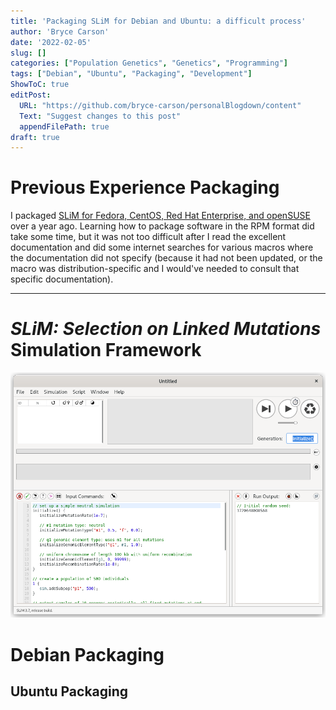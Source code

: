 ```yaml
---
title: 'Packaging SLiM for Debian and Ubuntu: a difficult process'
author: 'Bryce Carson'
date: '2022-02-05'
slug: []
categories: ["Population Genetics", "Genetics", "Programming"]
tags: ["Debian", "Ubuntu", "Packaging", "Development"]
ShowToC: true
editPost:
  URL: "https://github.com/bryce-carson/personalBlogdown/content"
  Text: "Suggest changes to this post"
  appendFilePath: true
draft: true
---
```


# Previous Experience Packaging
I packaged [SLiM for Fedora, CentOS, Red Hat Enterprise, and
openSUSE](https://copr.fedorainfracloud.org/coprs/bacarson/SLiM-Selection_on_Linked_Mutations/)
over a year ago. Learning how to package software in the RPM format did take
some time, but it was not too difficult after I read the excellent documentation
and did some internet searches for various macros where the documentation did
not specify (because it had not been updated, or the macro was
distribution-specific and I would've needed to consult that specific
documentation).

-------------------------------------------------------------------------------

# *SLiM: Selection on Linked Mutations* Simulation Framework
![SLiMgui Screenshot](content/post/2022-02-05-packaging-slim-for-debian-and-ubuntu-a-difficult-process/img/slimGUI-screenshot.png)

# Debian Packaging
## Ubuntu Packaging
